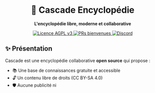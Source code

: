 

<h1 align="center">🌊 Cascade Encyclopédie</h1>

<p align="center">
  <strong>L'encyclopédie libre, moderne et collaborative</strong>
</p>

<p align="center">
  <a href="https://github.com/cascade-encyclopedie/cascade/blob/main/LICENSE">
    <img src="https://img.shields.io/badge/Licence-AGPL%20v3-blue" alt="Licence AGPL v3" />
  </a>
  <a href="https://github.com/cascade-encyclopedie/cascade/issues">
    <img src="https://img.shields.io/badge/PRs-bienvenues-green" alt="PRs bienvenues" />
  </a>
  <a href="https://discord.gg/example">
    <img src="https://img.shields.io/badge/Rejoignez-nous%20sur%20Discord-7289DA" alt="Discord" />
  </a>
</p>

## ✨ Présentation

Cascade est une encyclopédie collaborative **open source** qui propose :
- 📚 Une base de connaissances gratuite et accessible
- 🔓 Un contenu libre de droits (CC BY-SA 4.0)
- 🛡️ Aucune publicité ni 